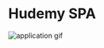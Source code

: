 # Hudemy SPA

![application gif](https://res.cloudinary.com/do2ebdrez/image/upload/v1574163406/hudemy.gif)
